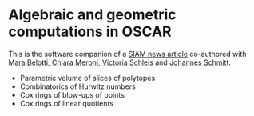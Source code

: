 # Algebraic and geometric computations in OSCAR

This is the software companion of a [SIAM news article](https://sinews.siam.org/Details-Page/algebraic-and-geometric-computations-in-oscar) co-authored with [Mara Belotti](https://page.math.tu-berlin.de/~belotti/), [Chiara Meroni](https://merochia.wixsite.com/chiara-meroni), [Victoria Schleis](https://victoriaschleis.github.io/index.html) and [Johannes Schmitt](https://joschmitt.eu/).

* Parametric volume of slices of polytopes
* Combinatorics of Hurwitz numbers
* Cox rings of blow-ups of points
* Cox rings of linear quotients
